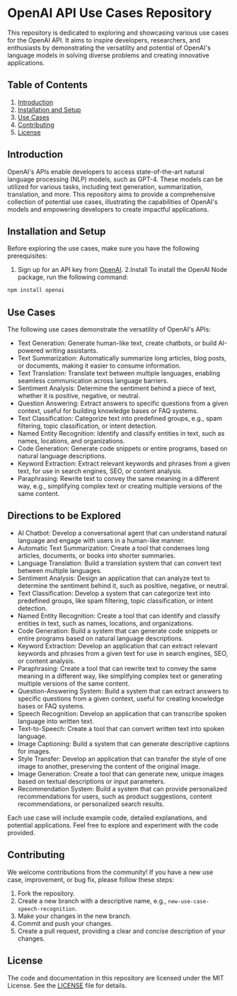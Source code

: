 # OpenAI API Use Cases Repository

This repository is dedicated to exploring and showcasing various use cases for the OpenAI API. It aims to inspire developers, researchers, and enthusiasts by demonstrating the versatility and potential of OpenAI's language models in solving diverse problems and creating innovative applications.

## Table of Contents

1. [Introduction](#introduction)
2. [Installation and Setup](#installation-and-setup)
3. [Use Cases](#use-cases)
4. [Contributing](#contributing)
5. [License](#license)

## Introduction

OpenAI's APIs enable developers to access state-of-the-art natural language processing (NLP) models, such as GPT-4. These models can be utilized for various tasks, including text generation, summarization, translation, and more. This repository aims to provide a comprehensive collection of potential use cases, illustrating the capabilities of OpenAI's models and empowering developers to create impactful applications.

## Installation and Setup

Before exploring the use cases, make sure you have the following prerequisites:

1. Sign up for an API key from [OpenAI](https://beta.openai.com/signup/).
   2.Install
   To install the OpenAI Node package, run the following command:

```bash
npm install openai
```

## Use Cases

The following use cases demonstrate the versatility of OpenAI's APIs:

- Text Generation: Generate human-like text, create chatbots, or build AI-powered writing assistants.
- Text Summarization: Automatically summarize long articles, blog posts, or documents, making it easier to consume information.
- Text Translation: Translate text between multiple languages, enabling seamless communication across language barriers.
- Sentiment Analysis: Determine the sentiment behind a piece of text, whether it is positive, negative, or neutral.
- Question Answering: Extract answers to specific questions from a given context, useful for building knowledge bases or FAQ systems.
- Text Classification: Categorize text into predefined groups, e.g., spam filtering, topic classification, or intent detection.
- Named Entity Recognition: Identify and classify entities in text, such as names, locations, and organizations.
- Code Generation: Generate code snippets or entire programs, based on natural language descriptions.
- Keyword Extraction: Extract relevant keywords and phrases from a given text, for use in search engines, SEO, or content analysis.
- Paraphrasing: Rewrite text to convey the same meaning in a different way, e.g., simplifying complex text or creating multiple versions of the same content.

## Directions to be Explored

- AI Chatbot: Develop a conversational agent that can understand natural language and engage with users in a human-like manner.
- Automatic Text Summarization: Create a tool that condenses long articles, documents, or books into shorter summaries.
- Language Translation: Build a translation system that can convert text between multiple languages.
- Sentiment Analysis: Design an application that can analyze text to determine the sentiment behind it, such as positive, negative, or neutral.
- Text Classification: Develop a system that can categorize text into predefined groups, like spam filtering, topic classification, or intent detection.
- Named Entity Recognition: Create a tool that can identify and classify entities in text, such as names, locations, and organizations.
- Code Generation: Build a system that can generate code snippets or entire programs based on natural language descriptions.
- Keyword Extraction: Develop an application that can extract relevant keywords and phrases from a given text for use in search engines, SEO, or content analysis.
- Paraphrasing: Create a tool that can rewrite text to convey the same meaning in a different way, like simplifying complex text or generating multiple versions of the same content.
- Question-Answering System: Build a system that can extract answers to specific questions from a given context, useful for creating knowledge bases or FAQ systems.
- Speech Recognition: Develop an application that can transcribe spoken language into written text.
- Text-to-Speech: Create a tool that can convert written text into spoken language.
- Image Captioning: Build a system that can generate descriptive captions for images.
- Style Transfer: Develop an application that can transfer the style of one image to another, preserving the content of the original image.
- Image Generation: Create a tool that can generate new, unique images based on textual descriptions or input parameters.
- Recommendation System: Build a system that can provide personalized recommendations for users, such as product suggestions, content recommendations, or personalized search results.

Each use case will include example code, detailed explanations, and potential applications. Feel free to explore and experiment with the code provided.

## Contributing

We welcome contributions from the community! If you have a new use case, improvement, or bug fix, please follow these steps:

1. Fork the repository.
2. Create a new branch with a descriptive name, e.g., `new-use-case-speech-recognition`.
3. Make your changes in the new branch.
4. Commit and push your changes.
5. Create a pull request, providing a clear and concise description of your changes.

## License

The code and documentation in this repository are licensed under the MIT License. See the [LICENSE](https://github.com/yourusername/openai-api-use-cases/blob/main/LICENSE) file for details.

```

```

